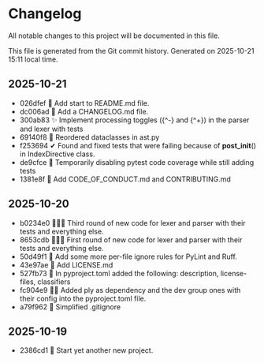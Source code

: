 # Changelog

All notable changes to this project will be documented in this file.

This file is generated from the Git commit history. Generated on 2025-10-21 15:11 local time.

## 2025-10-21
- 026dfef 📝 Add start to README.md file.
- dc006ad 📝 Add a CHANGELOG.md file.
- 300ab83 ✨ Implement processing toggles ({^-} and {^+}) in the parser and lexer with tests
- 69140f8 🎨 Reordered dataclasses in ast.py
- f253694 ✔ Found and fixed tests that were failing because of __post_init__() in IndexDirective class.
- de9cfce 🔧 Temporarily disabling pytest code coverage while still adding tests
- 1381e8f 📝 Add CODE_OF_CONDUCT.md and CONTRIBUTING.md

## 2025-10-20
- b0234e0 🚧✨🍺 Third round of new code for lexer and parser with their tests and everything else.
- 8653cdb 🚧✨🍺 First round of new code for lexer and parser with their tests and everything else.
- 50d49f1 🔧 Add some more per-file ignore rules for PyLint and Ruff.
- 43e97ae 📄 Add LICENSE.md
- 527fb73 🔧 In pyproject.toml added the following: description,  license-files, classifiers
- fc904e9 🔧➕ Added ply as dependency and the dev group ones with their config into the pyproject.toml file.
- a79f962 🙈 Simplified .gitignore

## 2025-10-19
- 2386cd1 🎉 Start yet another new project.
